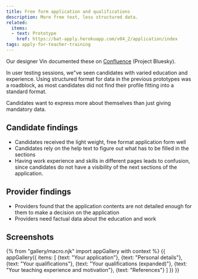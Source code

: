 ```yaml
---
title: Free form application and qualifications
description: More free text, less structured data.
related:
  items:
  - text: Prototype
    href: https://bat-apply.herokuapp.com/v04_2/application/index
tags: apply-for-teacher-training
---
```

Our designer Vin documented these on [Confluence](https://dfedigital.atlassian.net/wiki/spaces/BaT/pages/279314433/Designs) (Project Bluesky).

In user testing sessions, we"ve seen candidates with varied education and experience. Using structured format for data in the previous prototypes was a roadblock, as most candidates did not find their profile fitting into a standard format.

Candidates want to express more about themselves than just giving mandatory data.

## Candidate findings

* Candidates received the light weight, free format application form well
* Candidates rely on the help text to figure out what has to be filled in the sections
* Having work experience and skills in different pages leads to confusion, since candidates do not have a visibility of the next sections of the application.

## Provider findings

* Providers found that the application contents are not detailed enough for them to make a decision on the application
* Providers need factual data about the education and work

## Screenshots

{% from "gallery/macro.njk" import appGallery with context %}
{{ appGallery({
  items: [
    {text: "Your application"},
    {text: "Personal details"},
    {text: "Your qualifications"},
    {text: "Your qualifications (expanded)"},
    {text: "Your teaching experience and motivation"},
    {text: "References"}
  ]
}) }}
